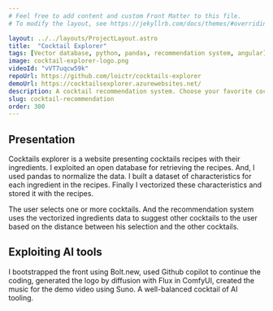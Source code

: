 ```yaml
---
# Feel free to add content and custom Front Matter to this file.
# To modify the layout, see https://jekyllrb.com/docs/themes/#overriding-theme-defaults

layout: ../../layouts/ProjectLayout.astro
title:  "Cocktail Explorer"
tags: [Vector database, python, pandas, recommendation system, angular]
image: cocktail-explorer-logo.png
videoId: "vVT7uqcw59k"
repoUrl: https://github.com/loictr/cocktails-explorer
demoUrl: https://cocktailsexplorer.azurewebsites.net/
description: A cocktail recommendation system. Choose your favorite cocktails, and the engine will suggest others you might like.
slug: cocktail-recommendation
order: 300
---
```


## Presentation

Cocktails explorer is a website presenting cocktails recipes with their ingredients. I exploited an open database for retrieving the recipes. And, I used pandas to normalize the data. I built a dataset of characteristics for each ingredient in the recipes. Finally I vectorized these characteristics and stored it with the recipes.

The user selects one or more cocktails. And the recommendation system uses the vectorized ingredients data to suggest other cocktails to the user based on the distance between his selection and the other cocktails.

## Exploiting AI tools

I bootstrapped the front using Bolt.new, used Github copilot to continue the coding, generated the logo by diffusion with Flux in ComfyUI, created the music for the demo video using Suno. A well-balanced cocktail of AI tooling.